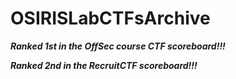 # OSIRISLabCTFsArchive

**_Ranked 1st in the OffSec course CTF scoreboard!!!_**

**_Ranked 2nd in the RecruitCTF scoreboard!!!_**
